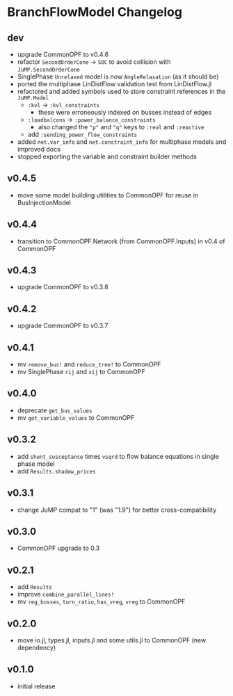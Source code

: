 # BranchFlowModel Changelog

## dev
- upgrade CommonOPF to v0.4.6
- refactor `SecondOrderCone` -> `SOC` to avoid collision with `JuMP.SecondOrderCone`
- SinglePhase `Unrelaxed` model is now `AngleRelaxation` (as it should be)
- ported the multiphase LinDistFlow validation test from LinDistFlow.jl
- refactored and added symbols used to store constraint references in the `JuMP.Model`
    - `:kvl` -> `:kvl_constraints`
        - these were erroneously indexed on busses instead of edges
    - `:loadbalcons` -> `:power_balance_constraints`
        - also changed the `"p"` and `"q"` keys to `:real` and `:reactive`
    - add `:sending_power_flow_constraints`
- added `net.var_info` and `net.constraint_info` for multiphase models and improved docs
- stopped exporting the variable and constraint builder methods

## v0.4.5
- move some model building utilities to CommonOPF for reuse in BusInjectionModel

## v0.4.4
- transition to CommonOPF.Network (from CommonOPF.Inputs) in v0.4 of CommonOPF

## v0.4.3
- upgrade CommonOPF to v0.3.8

## v0.4.2
- upgrade CommonOPF to v0.3.7

## v0.4.1
- mv `remove_bus!` and `reduce_tree!` to CommonOPF
- mv SinglePhase `rij` and `xij` to CommonOPF

## v0.4.0
- deprecate `get_bus_values`
- mv `get_variable_values` to CommonOPF

## v0.3.2
- add `shunt_susceptance` times `vsqrd` to flow balance equations in single phase model
- add `Results.shadow_prices`

## v0.3.1
- change JuMP compat to "1" (was "1.9") for better cross-compatibility

## v0.3.0
- CommonOPF upgrade to 0.3

## v0.2.1
- add `Results`
- improve `combine_parallel_lines!`
- mv `reg_busses`, `turn_ratio`, `has_vreg`, `vreg` to CommonOPF

## v0.2.0
- move io.jl, types.jl, inputs.jl and some utils.jl to CommonOPF (new dependency)

## v0.1.0
- initial release
